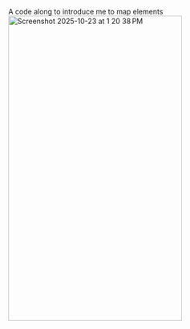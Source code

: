 A code along to introduce me to map elements
<img width="346" height="608" alt="Screenshot 2025-10-23 at 1 20 38 PM" src="https://github.com/user-attachments/assets/2b51a90e-9728-46cc-a50e-9442fe8d14d7" />
